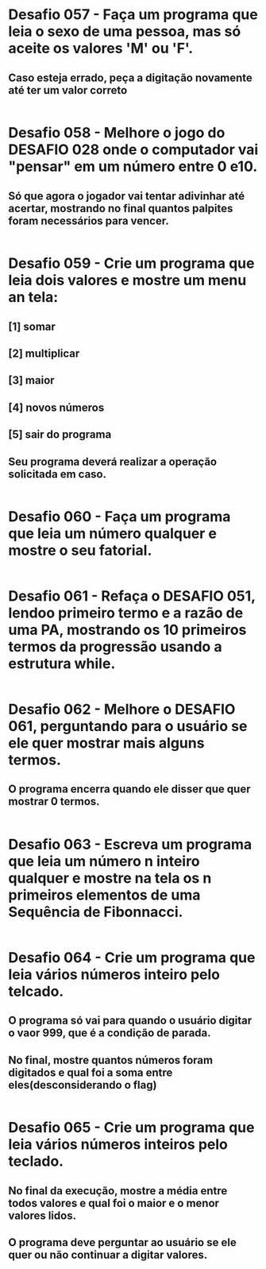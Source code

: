 # Desafio 057 - Faça um programa que leia o sexo de uma pessoa, mas só aceite os valores 'M' ou 'F'.
## Caso esteja errado, peça a digitação novamente até ter um valor correto
~~~python
~~~

# Desafio 058 - Melhore o jogo do DESAFIO 028 onde o computador vai "pensar" em um número entre 0 e10.
## Só que agora o jogador vai tentar adivinhar até acertar, mostrando no final quantos palpites foram necessários para vencer.
~~~python
~~~

# Desafio 059 - Crie um programa que leia dois valores e mostre um menu an tela:
## [1] somar
## [2] multiplicar
## [3] maior
## [4] novos números
## [5] sair do programa
## Seu programa deverá realizar a operação solicitada em caso.
~~~python
~~~

# Desafio 060 - Faça um programa que leia um número qualquer e mostre o seu fatorial.
~~~python
~~~

# Desafio 061 - Refaça o DESAFIO 051, lendoo primeiro termo e a razão de uma PA, mostrando os 10 primeiros termos da progressão usando a estrutura while.
~~~python
~~~

# Desafio 062 - Melhore o DESAFIO 061, perguntando para o usuário se ele quer mostrar mais alguns termos.
## O programa encerra quando ele disser que quer mostrar 0 termos.
~~~python
~~~

# Desafio 063 - Escreva um programa que leia um número n inteiro qualquer e mostre na tela os n primeiros elementos de uma Sequência de Fibonnacci.
~~~python
~~~

# Desafio 064 - Crie um programa que leia vários números inteiro pelo telcado.
## O programa só vai para quando o usuário digitar o vaor 999, que é a condição de parada.
## No final, mostre quantos números foram digitados e qual foi a soma entre eles(desconsiderando o flag)
~~~python
~~~

# Desafio 065 - Crie um programa que leia vários números inteiros pelo teclado.
## No final da execução, mostre a média entre todos valores e qual foi o maior e o menor valores lidos.
## O programa deve perguntar ao usuário se ele quer ou não continuar a digitar valores.
~~~python
~~~